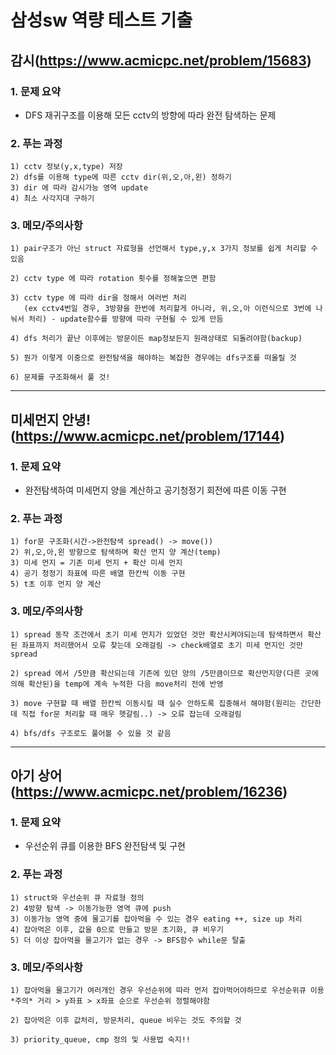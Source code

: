 삼성sw 역량 테스트 기출 
=============
## 감시(https://www.acmicpc.net/problem/15683)
### 1. 문제 요약
* DFS 재귀구조를 이용해 모든 cctv의 방향에 따라 완전 탐색하는 문제

### 2. 푸는 과정

    1) cctv 정보(y,x,type) 저장
    2) dfs를 이용해 type에 따른 cctv dir(위,오,아,왼) 정하기 
    3) dir 에 따라 감시가능 영역 update
    4) 최소 사각지대 구하기 

### 3. 메모/주의사항 
    1) pair구조가 아닌 struct 자료형을 선언해서 type,y,x 3가지 정보를 쉽게 처리할 수 있음

    2) cctv type 에 따라 rotation 횟수를 정해놓으면 편함

    3) cctv type 에 따라 dir을 정해서 여러번 처리
       (ex cctv4번일 경우, 3방향을 한번에 처리할게 아니라, 위,오,아 이런식으로 3번에 나눠서 처리) - update함수를 방향에 따라 구현될 수 있게 만듬

    4) dfs 처리가 끝난 이후에는 방문이든 map정보든지 원래상태로 되돌려야함(backup)

    5) 뭔가 이렇게 이중으로 완전탐색을 해야하는 복잡한 경우에는 dfs구조를 떠올릴 것 

    6) 문제를 구조화해서 풀 것!

--------------------------------------------------

## 미세먼지 안녕!(https://www.acmicpc.net/problem/17144)
### 1. 문제 요약
* 완전탐색하여 미세먼지 양을 계산하고 공기청정기 회전에 따른 이동 구현

### 2. 푸는 과정

    1) for문 구조화(시간->완전탐색 spread() -> move())
    2) 위,오,아,왼 방향으로 탐색하며 확산 먼지 양 계산(temp)
    3) 미세 먼지 = 기존 미세 먼지 + 확산 미세 먼지
    4) 공기 청정기 좌표에 따른 배열 한칸씩 이동 구현
    5) t초 이후 먼지 양 계산

### 3. 메모/주의사항

    1) spread 동작 조건에서 초기 미세 먼지가 있었던 것만 확산시켜야되는데 탐색하면서 확산된 좌표까지 처리했어서 오류 찾는데 오래걸림 -> check배열로 초기 미세 먼지인 것만 spread
    
    2) spread 에서 /5만큼 확산되는데 기존에 있던 양의 /5만큼이므로 확산먼지양(다른 곳에 의해 확산된)을 temp에 계속 누적한 다음 move처리 전에 반영

    3) move 구현할 때 배열 한칸씩 이동시킬 때 실수 안하도록 집중해서 해야함(원리는 간단한데 직접 for문 처리할 때 매우 헷갈림..) -> 오류 잡는데 오래걸림

    4) bfs/dfs 구조로도 풀어볼 수 있을 것 같음
-----------------------------
## 아기 상어(https://www.acmicpc.net/problem/16236)
### 1. 문제 요약
* 우선순위 큐를 이용한 BFS 완전탐색 및 구현

### 2. 푸는 과정

    1) struct와 우선순위 큐 자료형 정의
    2) 4방향 탐색 -> 이동가능한 영역 큐에 push
    3) 이동가능 영역 중에 물고기를 잡아먹을 수 있는 경우 eating ++, size up 처리
    4) 잡아먹은 이후, 값을 0으로 만들고 방문 초기화, 큐 비우기
    5) 더 이상 잡아먹을 물고기가 없는 경우 -> BFS함수 while문 탈출
  
    

### 3. 메모/주의사항

    1) 잡아먹을 물고기가 여러개인 경우 우선순위에 따라 먼저 잡아먹어야하므로 우선순위큐 이용
    *주의* 거리 > y좌표 > x좌표 순으로 우선순위 정렬해야함
    
    2) 잡아먹은 이후 값처리, 방문처리, queue 비우는 것도 주의할 것

    3) priority_queue, cmp 정의 및 사용법 숙지!!
